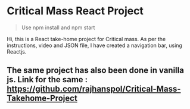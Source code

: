 # Critical Mass React Project

> Use npm install and npm start


Hi, this is a React take-home project for Critical mass. As per the instructions, video and JSON file, I have created a navigation bar, using Reactjs.

## The same project has also been done in vanilla js. Link for the same : https://github.com/rajhanspol/Critical-Mass-Takehome-Project